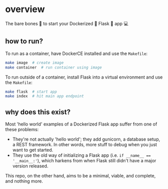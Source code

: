 # overview

The bare bones 🦴 to start your Dockerized 🚢 Flask 🍶 app 💻

## how to run?

To run as a container, have DockerCE installed and use the `Makefile`:

```sh
make image  # create image
make container  # run container using image
```

To run outside of a container, install Flask into a virtual environment and use the `Makefile`:

```sh
make flask  # start app
make index  # hit main app endpoint
```

## why does this exist?

Most 'hello world' examples of a Dockerized Flask app suffer from one of these problems:

* They're not actually 'hello world'; they add gunicorn, a database setup, a REST framework. In other words, more stuff to debug when you just want to get started.
* They use the old way of initializing a Flask app (i.e. `if __name__ == '__main__:'`), which harkens from when Flask still didn't have a major version released.

This repo, on the other hand, aims to be a minimal, viable, and complete, and nothing more.
